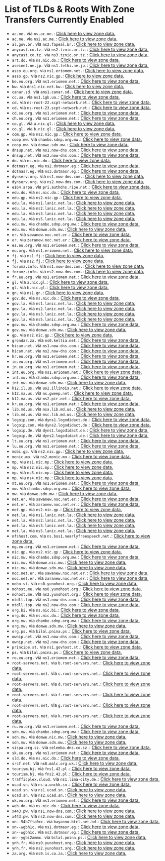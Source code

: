 # List of TLDs & Roots With Zone Transfers Currently Enabled

* `ac.me.` via `ns.ac.me.`: [Click here to view zone data.](archives/ac.me/ac.me.zone)
* `ac.me.` via `ns2.ac.me.`: [Click here to view zone data.](archives/ac.me/ac.me.zone)
* `al.gov.br.` via `ns2.fapeal.br.`: [Click here to view zone data.](archives/al.gov.br/al.gov.br.zone)
* `anycast.co.tz.` via `ns2.tznic.or.tz.`: [Click here to view zone data.](archives/anycast.co.tz/anycast.co.tz.zone)
* `anycast.co.tz.` via `ns3.tznic.or.tz.`: [Click here to view zone data.](archives/anycast.co.tz/anycast.co.tz.zone)
* `art.do.` via `ns.nic.do.`: [Click here to view zone data.](archives/art.do/art.do.zone)
* `aseinet.ne.jp.` via `ns1.telhi.ne.jp.`: [Click here to view zone data.](archives/aseinet.ne.jp/aseinet.ne.jp.zone)
* `asso.eu.org.` via `ns1.eriomem.net.`: [Click here to view zone data.](archives/asso.eu.org/asso.eu.org.zone)
* `asso.gp.` via `ns2.nic.gp.`: [Click here to view zone data.](archives/asso.gp/asso.gp.zone)
* `be.eu.org.` via `ns1.eriomem.net.`: [Click here to view zone data.](archives/be.eu.org/be.eu.org.zone)
* `bw.` via `dns1.nic.net.bw.`: [Click here to view zone data.](archives/bw/bw.zone)
* `canar.sd.` via `ans1.canar.sd.`: [Click here to view zone data.](archives/canar.sd/canar.sd.zone)
* `cc.ua.` via `ns1.1gb.ua.`: [Click here to view zone data.](archives/cc.ua/cc.ua.zone)
* `cd.` via `ns-root-22.scpt-network.net.`: [Click here to view zone data.](archives/cd/cd.zone)
* `cd.` via `ns-root-23.scpt-network.net.`: [Click here to view zone data.](archives/cd/cd.zone)
* `cd.eu.org.` via `ns1.eriomem.net.`: [Click here to view zone data.](archives/cd.eu.org/cd.eu.org.zone)
* `ch.eu.org.` via `ns1.eriomem.net.`: [Click here to view zone data.](archives/ch.eu.org/ch.eu.org.zone)
* `co.gl.` via `a.nic.gl.`: [Click here to view zone data.](archives/co.gl/co.gl.zone)
* `co.gl.` via `b.nic.gl.`: [Click here to view zone data.](archives/co.gl/co.gl.zone)
* `com.gp.` via `ns2.nic.gp.`: [Click here to view zone data.](archives/com.gp/com.gp.zone)
* `coop.mw.` via `chambo.sdnp.org.mw.`: [Click here to view zone data.](archives/coop.mw/coop.mw.zone)
* `coop.mw.` via `domwe.sdn.mw.`: [Click here to view zone data.](archives/coop.mw/coop.mw.zone)
* `dnsup.net.` via `ns1.now-dns.com.`: [Click here to view zone data.](archives/dnsup.net/dnsup.net.zone)
* `dnsup.net.` via `ns2.now-dns.com.`: [Click here to view zone data.](archives/dnsup.net/dnsup.net.zone)
* `do.` via `ns.nic.do.`: [Click here to view zone data.](archives/do/do.zone)
* `dotmasr.eg.` via `ns2.dotmasr.eg.`: [Click here to view zone data.](archives/dotmasr.eg/dotmasr.eg.zone)
* `dotmasr.eg.` via `ns3.dotmasr.eg.`: [Click here to view zone data.](archives/dotmasr.eg/dotmasr.eg.zone)
* `dynserv.org.` via `ns1.now-dns.com.`: [Click here to view zone data.](archives/dynserv.org/dynserv.org.zone)
* `dynserv.org.` via `ns2.now-dns.com.`: [Click here to view zone data.](archives/dynserv.org/dynserv.org.zone)
* `e164.arpa.` via `pri.authdns.ripe.net.`: [Click here to view zone data.](archives/e164.arpa/e164.arpa.zone)
* `edu.do.` via `ns.nic.do.`: [Click here to view zone data.](archives/edu.do/edu.do.zone)
* `edu.gp.` via `ns2.nic.gp.`: [Click here to view zone data.](archives/edu.gp/edu.gp.zone)
* `edu.la.` via `ns1.lanic.net.la.`: [Click here to view zone data.](archives/edu.la/edu.la.zone)
* `edu.la.` via `ns2.lanic.net.la.`: [Click here to view zone data.](archives/edu.la/edu.la.zone)
* `edu.la.` via `ns3.lanic.net.la.`: [Click here to view zone data.](archives/edu.la/edu.la.zone)
* `edu.la.` via `ns5.lanic.net.la.`: [Click here to view zone data.](archives/edu.la/edu.la.zone)
* `edu.mw.` via `chambo.sdnp.org.mw.`: [Click here to view zone data.](archives/edu.mw/edu.mw.zone)
* `edu.mw.` via `domwe.sdn.mw.`: [Click here to view zone data.](archives/edu.mw/edu.mw.zone)
* `er.` via `sawanew.noc.net.er.`: [Click here to view zone data.](archives/er/er.zone)
* `er.` via `zaranew.noc.net.er.`: [Click here to view zone data.](archives/er/er.zone)
* `es.eu.org.` via `ns1.eriomem.net.`: [Click here to view zone data.](archives/es.eu.org/es.eu.org.zone)
* `eu.org.` via `ns1.eriomem.net.`: [Click here to view zone data.](archives/eu.org/eu.org.zone)
* `fj.` via `ns1.fj.`: [Click here to view zone data.](archives/fj/fj.zone)
* `fj.` via `ns2.fj.`: [Click here to view zone data.](archives/fj/fj.zone)
* `forumz.info.` via `ns1.now-dns.com.`: [Click here to view zone data.](archives/forumz.info/forumz.info.zone)
* `forumz.info.` via `ns2.now-dns.com.`: [Click here to view zone data.](archives/forumz.info/forumz.info.zone)
* `fr.eu.org.` via `ns1.eriomem.net.`: [Click here to view zone data.](archives/fr.eu.org/fr.eu.org.zone)
* `gl.` via `a.nic.gl.`: [Click here to view zone data.](archives/gl/gl.zone)
* `gl.` via `b.nic.gl.`: [Click here to view zone data.](archives/gl/gl.zone)
* `gn.` via `ns1.gn.`: [Click here to view zone data.](archives/gn/gn.zone)
* `gov.do.` via `ns.nic.do.`: [Click here to view zone data.](archives/gov.do/gov.do.zone)
* `gov.la.` via `ns1.lanic.net.la.`: [Click here to view zone data.](archives/gov.la/gov.la.zone)
* `gov.la.` via `ns2.lanic.net.la.`: [Click here to view zone data.](archives/gov.la/gov.la.zone)
* `gov.la.` via `ns3.lanic.net.la.`: [Click here to view zone data.](archives/gov.la/gov.la.zone)
* `gov.la.` via `ns5.lanic.net.la.`: [Click here to view zone data.](archives/gov.la/gov.la.zone)
* `gov.mw.` via `chambo.sdnp.org.mw.`: [Click here to view zone data.](archives/gov.mw/gov.mw.zone)
* `gov.mw.` via `domwe.sdn.mw.`: [Click here to view zone data.](archives/gov.mw/gov.mw.zone)
* `gp.` via `ns2.nic.gp.`: [Click here to view zone data.](archives/gp/gp.zone)
* `grondar.za.` via `ns0.keltia.net.`: [Click here to view zone data.](archives/grondar.za/grondar.za.zone)
* `hicam.net.` via `ns1.now-dns.com.`: [Click here to view zone data.](archives/hicam.net/hicam.net.zone)
* `hicam.net.` via `ns2.now-dns.com.`: [Click here to view zone data.](archives/hicam.net/hicam.net.zone)
* `hr.eu.org.` via `ns1.eriomem.net.`: [Click here to view zone data.](archives/hr.eu.org/hr.eu.org.zone)
* `ie.eu.org.` via `ns1.eriomem.net.`: [Click here to view zone data.](archives/ie.eu.org/ie.eu.org.zone)
* `in.eu.org.` via `ns1.eriomem.net.`: [Click here to view zone data.](archives/in.eu.org/in.eu.org.zone)
* `int.eu.org.` via `ns1.eriomem.net.`: [Click here to view zone data.](archives/int.eu.org/int.eu.org.zone)
* `int.mw.` via `chambo.sdnp.org.mw.`: [Click here to view zone data.](archives/int.mw/int.mw.zone)
* `int.mw.` via `domwe.sdn.mw.`: [Click here to view zone data.](archives/int.mw/int.mw.zone)
* `k12.il.us.` via `us2.illinois.net.`: [Click here to view zone data.](archives/k12.il.us/k12.il.us.zone)
* `k12.ma.us.` via `ns.gweep.net.`: [Click here to view zone data.](archives/k12.ma.us/k12.ma.us.zone)
* `k12.ma.us.` via `ns2.pir.net.`: [Click here to view zone data.](archives/k12.ma.us/k12.ma.us.zone)
* `kr.eu.org.` via `ns1.eriomem.net.`: [Click here to view zone data.](archives/kr.eu.org/kr.eu.org.zone)
* `lib.md.us.` via `nsa.lib.md.us.`: [Click here to view zone data.](archives/lib.md.us/lib.md.us.zone)
* `lib.md.us.` via `nsc.lib.md.us.`: [Click here to view zone data.](archives/lib.md.us/lib.md.us.zone)
* `logoip.com.` via `dyns1.logodidact.de.`: [Click here to view zone data.](archives/logoip.com/logoip.com.zone)
* `logoip.com.` via `dyns2.logodidact.de.`: [Click here to view zone data.](archives/logoip.com/logoip.com.zone)
* `logoip.de.` via `dyns1.logodidact.de.`: [Click here to view zone data.](archives/logoip.de/logoip.de.zone)
* `logoip.de.` via `dyns2.logodidact.de.`: [Click here to view zone data.](archives/logoip.de/logoip.de.zone)
* `lt.eu.org.` via `ns1.eriomem.net.`: [Click here to view zone data.](archives/lt.eu.org/lt.eu.org.zone)
* `lu.eu.org.` via `ns1.eriomem.net.`: [Click here to view zone data.](archives/lu.eu.org/lu.eu.org.zone)
* `mobi.gp.` via `ns2.nic.gp.`: [Click here to view zone data.](archives/mobi.gp/mobi.gp.zone)
* `monic.mo.` via `ns2.monic.mo.`: [Click here to view zone data.](archives/monic.mo/monic.mo.zone)
* `mp.` via `ns1.nic.mp.`: [Click here to view zone data.](archives/mp/mp.zone)
* `mp.` via `ns2.nic.mp.`: [Click here to view zone data.](archives/mp/mp.zone)
* `mp.` via `ns3.nic.mp.`: [Click here to view zone data.](archives/mp/mp.zone)
* `mp.` via `ns4.nic.mp.`: [Click here to view zone data.](archives/mp/mp.zone)
* `mt.eu.org.` via `ns1.eriomem.net.`: [Click here to view zone data.](archives/mt.eu.org/mt.eu.org.zone)
* `mw.` via `chambo.sdnp.org.mw.`: [Click here to view zone data.](archives/mw/mw.zone)
* `mw.` via `domwe.sdn.mw.`: [Click here to view zone data.](archives/mw/mw.zone)
* `net.er.` via `sawanew.noc.net.er.`: [Click here to view zone data.](archives/net.er/net.er.zone)
* `net.er.` via `zaranew.noc.net.er.`: [Click here to view zone data.](archives/net.er/net.er.zone)
* `net.gp.` via `ns2.nic.gp.`: [Click here to view zone data.](archives/net.gp/net.gp.zone)
* `net.la.` via `ns1.lanic.net.la.`: [Click here to view zone data.](archives/net.la/net.la.zone)
* `net.la.` via `ns2.lanic.net.la.`: [Click here to view zone data.](archives/net.la/net.la.zone)
* `net.la.` via `ns3.lanic.net.la.`: [Click here to view zone data.](archives/net.la/net.la.zone)
* `net.la.` via `ns5.lanic.net.la.`: [Click here to view zone data.](archives/net.la/net.la.zone)
* `nfshost.com.` via `ns.bos1.nearlyfreespeech.net.`: [Click here to view zone data.](archives/nfshost.com/nfshost.com.zone)
* `ng.eu.org.` via `ns1.eriomem.net.`: [Click here to view zone data.](archives/ng.eu.org/ng.eu.org.zone)
* `nic.gp.` via `ns2.nic.gp.`: [Click here to view zone data.](archives/nic.gp/nic.gp.zone)
* `nic.mw.` via `chambo.sdnp.org.mw.`: [Click here to view zone data.](archives/nic.mw/nic.mw.zone)
* `nic.mw.` via `domwe.nic.mw.`: [Click here to view zone data.](archives/nic.mw/nic.mw.zone)
* `nic.mw.` via `domwe.sdn.mw.`: [Click here to view zone data.](archives/nic.mw/nic.mw.zone)
* `noc.net.er.` via `sawanew.noc.net.er.`: [Click here to view zone data.](archives/noc.net.er/noc.net.er.zone)
* `noc.net.er.` via `zaranew.noc.net.er.`: [Click here to view zone data.](archives/noc.net.er/noc.net.er.zone)
* `noho.st.` via `ns0.yunohost.org.`: [Click here to view zone data.](archives/noho.st/noho.st.zone)
* `nohost.me.` via `ns0.yunohost.org.`: [Click here to view zone data.](archives/nohost.me/nohost.me.zone)
* `nohost.me.` via `ns2.yunohost.org.`: [Click here to view zone data.](archives/nohost.me/nohost.me.zone)
* `ntdll.top.` via `ns1.now-dns.com.`: [Click here to view zone data.](archives/ntdll.top/ntdll.top.zone)
* `ntdll.top.` via `ns2.now-dns.com.`: [Click here to view zone data.](archives/ntdll.top/ntdll.top.zone)
* `org.bi.` via `ns.nic.bi.`: [Click here to view zone data.](archives/org.bi/org.bi.zone)
* `org.do.` via `ns.nic.do.`: [Click here to view zone data.](archives/org.do/org.do.zone)
* `org.mw.` via `chambo.sdnp.org.mw.`: [Click here to view zone data.](archives/org.mw/org.mw.zone)
* `org.mw.` via `domwe.sdn.mw.`: [Click here to view zone data.](archives/org.mw/org.mw.zone)
* `org.ps.` via `bilal.pnina.ps.`: [Click here to view zone data.](archives/org.ps/org.ps.zone)
* `ownip.net.` via `ns1.now-dns.com.`: [Click here to view zone data.](archives/ownip.net/ownip.net.zone)
* `ownip.net.` via `ns2.now-dns.com.`: [Click here to view zone data.](archives/ownip.net/ownip.net.zone)
* `principe.st.` via `ns1.govhost.st.`: [Click here to view zone data.](archives/principe.st/principe.st.zone)
* `ps.` via `bilal.pnina.ps.`: [Click here to view zone data.](archives/ps/ps.zone)
* `ro.eu.org.` via `ns1.eriomem.net.`: [Click here to view zone data.](archives/ro.eu.org/ro.eu.org.zone)
* `root-servers.net.` via `b.root-servers.net.`: [Click here to view zone data.](archives/root-servers.net/root-servers.net.zone)
* `root-servers.net.` via `c.root-servers.net.`: [Click here to view zone data.](archives/root-servers.net/root-servers.net.zone)
* `root-servers.net.` via `d.root-servers.net.`: [Click here to view zone data.](archives/root-servers.net/root-servers.net.zone)
* `root-servers.net.` via `f.root-servers.net.`: [Click here to view zone data.](archives/root-servers.net/root-servers.net.zone)
* `root-servers.net.` via `g.root-servers.net.`: [Click here to view zone data.](archives/root-servers.net/root-servers.net.zone)
* `root-servers.net.` via `k.root-servers.net.`: [Click here to view zone data.](archives/root-servers.net/root-servers.net.zone)
* `ru.eu.org.` via `ns1.eriomem.net.`: [Click here to view zone data.](archives/ru.eu.org/ru.eu.org.zone)
* `sdn.mw.` via `chambo.sdnp.org.mw.`: [Click here to view zone data.](archives/sdn.mw/sdn.mw.zone)
* `sdn.mw.` via `domwe.nic.mw.`: [Click here to view zone data.](archives/sdn.mw/sdn.mw.zone)
* `sdn.mw.` via `domwe.sdn.mw.`: [Click here to view zone data.](archives/sdn.mw/sdn.mw.zone)
* `sispa.org.sz.` via `celemba.dns.co.sz.`: [Click here to view zone data.](archives/sispa.org.sz/sispa.org.sz.zone)
* `sk.eu.org.` via `ns1.eriomem.net.`: [Click here to view zone data.](archives/sk.eu.org/sk.eu.org.zone)
* `sld.do.` via `ns.nic.do.`: [Click here to view zone data.](archives/sld.do/sld.do.zone)
* `srcf.net.` via `ns0.malc.org.uk.`: [Click here to view zone data.](archives/srcf.net/srcf.net.zone)
* `tourism.bj.` via `fns1.42.pl.`: [Click here to view zone data.](archives/tourism.bj/tourism.bj.zone)
* `tourism.bj.` via `fns2.42.pl.`: [Click here to view zone data.](archives/tourism.bj/tourism.bj.zone)
* `trafficplex.cloud.` via `ns1.lima-city.de.`: [Click here to view zone data.](archives/trafficplex.cloud/trafficplex.cloud.zone)
* `ucad.sn.` via `ns-a.unchk.sn.`: [Click here to view zone data.](archives/ucad.sn/ucad.sn.zone)
* `ucad.sn.` via `ns1.ucad.sn.`: [Click here to view zone data.](archives/ucad.sn/ucad.sn.zone)
* `ucad.sn.` via `ns2.ucad.sn.`: [Click here to view zone data.](archives/ucad.sn/ucad.sn.zone)
* `uk.eu.org.` via `ns1.eriomem.net.`: [Click here to view zone data.](archives/uk.eu.org/uk.eu.org.zone)
* `web.do.` via `ns.nic.do.`: [Click here to view zone data.](archives/web.do/web.do.zone)
* `x443.pw.` via `ns1.now-dns.com.`: [Click here to view zone data.](archives/x443.pw/x443.pw.zone)
* `x443.pw.` via `ns2.now-dns.com.`: [Click here to view zone data.](archives/x443.pw/x443.pw.zone)
* `xn--54b7fta0cc.` via `bayanno.btcl.net.bd.`: [Click here to view zone data.](archives/xn--54b7fta0cc/xn--54b7fta0cc.zone)
* `xn--wgbh1c.` via `ns1.dotmasr.eg.`: [Click here to view zone data.](archives/xn--wgbh1c/xn--wgbh1c.zone)
* `xn--wgbh1c.` via `ns3.dotmasr.eg.`: [Click here to view zone data.](archives/xn--wgbh1c/xn--wgbh1c.zone)
* `xn--ygbi2ammx.` via `bilal.pnina.ps.`: [Click here to view zone data.](archives/xn--ygbi2ammx/xn--ygbi2ammx.zone)
* `ynh.fr.` via `ns0.yunohost.org.`: [Click here to view zone data.](archives/ynh.fr/ynh.fr.zone)
* `ynh.fr.` via `ns2.yunohost.org.`: [Click here to view zone data.](archives/ynh.fr/ynh.fr.zone)
* `za.org.` via `ns0.is.co.za.`: [Click here to view zone data.](archives/za.org/za.org.zone)

